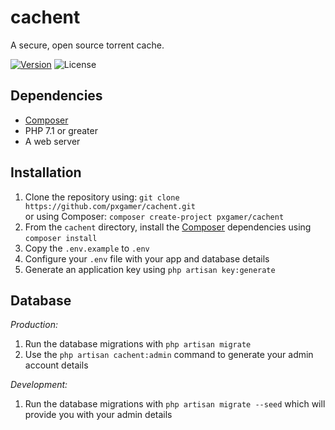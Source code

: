 # cachent

A secure, open source torrent cache.

[![Version](https://img.shields.io/packagist/v/pxgamer/cachent.svg)](https://packagist.org/p/pxgamer/cachent)
![License](https://img.shields.io/packagist/l/pxgamer/cachent.svg)

## Dependencies

- [Composer]
- PHP 7.1 or greater
- A web server

## Installation

1. Clone the repository using: `git clone https://github.com/pxgamer/cachent.git`  
    or using Composer: `composer create-project pxgamer/cachent`
2. From the `cachent` directory, install the [Composer] dependencies using `composer install`
3. Copy the `.env.example` to `.env`
4. Configure your `.env` file with your app and database details
5. Generate an application key using `php artisan key:generate`

## Database

_Production:_

1. Run the database migrations with `php artisan migrate`
2. Use the `php artisan cachent:admin` command to generate your admin account details

_Development:_

1. Run the database migrations with `php artisan migrate --seed` which will provide you with your admin details

[Composer]: https://getcomposer.org
